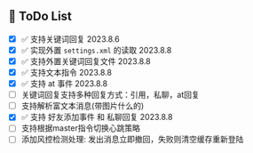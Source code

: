 ## 🌈 ToDo List

- [x] ✅ 支持关键词回复 2023.8.6 
- [x] ✅ 实现外置 `settings.xml` 的读取 2023.8.8
- [x] ✅ 支持外置关键词回复文件 2023.8.8
- [x] ✅ 支持文本指令 2023.8.8
- [x] ✅ 支持 at 事件 2023.8.8
- [ ] 关键词回复支持多种回复方式：引用，私聊，at回复 
- [ ] 支持解析富文本消息(带图片什么的)
- [x] ✅ 支持 好友添加事件 和 私聊回复 2023.8.8
- [ ] 支持根据master指令切换心跳策略
- [ ] 添加风控检测处理: 发出消息立即撤回，失败则清空缓存重新登陆